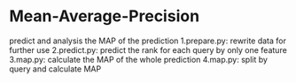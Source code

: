 # Mean-Average-Precision
predict and analysis the MAP of  the prediction
1.prepare.py:
rewrite data for further use
2.predict.py:
predict the rank for each query by only one feature
3.map.py:
calculate the MAP of the whole prediction
4.map.py:
split by query and calculate MAP
